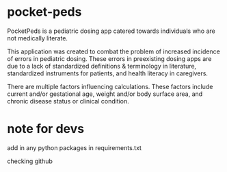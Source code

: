 # pocket-peds
PocketPeds is a pediatric dosing app catered towards individuals who are not medically literate. 

This application was created to combat the problem of increased incidence of errors in pediatric dosing.
These errors in preexisting dosing apps are due to a lack of standardized definitions & terminology in literature,
standardized instruments for patients, and health literacy in caregivers.

There are multiple factors influencing calculations. These factors include current and/or gestational age,
weight and/or body surface area, and chronic disease status or clinical condition.


# note for devs 
add in any python packages in requirements.txt


checking github